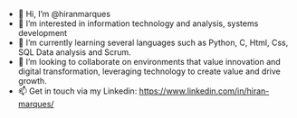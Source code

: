 - 👋 Hi, I’m @hiranmarques
- 👀 I’m interested in information technology and analysis, systems development
- 🌱 I’m currently learning several languages such as Python, C, Html, Css, SQL Data analysis and Scrum.
- 💞️ I’m looking to collaborate on environments that value innovation and digital transformation, leveraging technology to create value and drive growth.
- 📫 Get in touch via my Linkedin: https://www.linkedin.com/in/hiran-marques/

<!---
hiranmarques/hiranmarques is a ✨ special ✨ repository because its `README.md` (this file) appears on your GitHub profile.
You can click the Preview link to take a look at your changes.
--->
